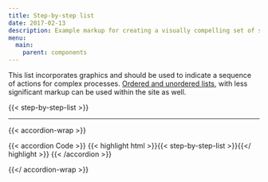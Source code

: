 ```yaml
---
title: Step-by-step list
date: 2017-02-13
description: Example markup for creating a visually compelling set of steps. 
menu:
  main:
    parent: components
---
```


This list incorporates graphics and should be used to indicate a sequence of actions for complex processes. 
[Ordered and unordered lists](https://cityofphiladelphia.github.io/standards-docs/guidelines/content/punctuation-and-formatting/), with less significant markup can be used within the site as well. 


{{< step-by-step-list >}}

---

{{< accordion-wrap >}}

{{< accordion Code >}}
  {{< highlight html >}}{{< step-by-step-list >}}{{</ highlight >}}
{{< /accordion >}}

{{</ accordion-wrap >}}
